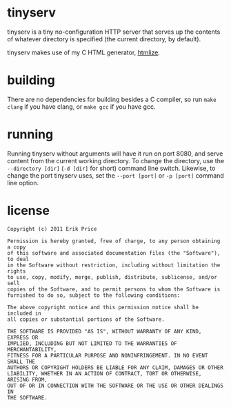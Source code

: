 # tinyserv
tinyserv is a tiny no-configuration HTTP server that serves up the
contents of whatever directory is specified (the current directory, by
default).

tinyserv makes use of my C HTML generator,
[htmlize](https://github.com/boredomist/htmlize).

# building
There are no dependencies for building besides a C compiler, so run
`make clang` if you have clang, or `make gcc` if you have gcc.

# running
Running tinyserv without arguments will have it run on port 8080, and
serve content from the current working directory. To change the
directory, use the `--directory [dir]` (`-d [dir]` for short) command
line switch. Likewise, to change the port tinyserv uses, set the
`--port [port]` or `-p [port]` command line option.

# license
    Copyright (c) 2011 Erik Price
    
    Permission is hereby granted, free of charge, to any person obtaining a copy
    of this software and associated documentation files (the "Software"), to deal
    in the Software without restriction, including without limitation the rights
    to use, copy, modify, merge, publish, distribute, sublicense, and/or sell
    copies of the Software, and to permit persons to whom the Software is
    furnished to do so, subject to the following conditions:
    
    The above copyright notice and this permission notice shall be included in
    all copies or substantial portions of the Software.
    
    THE SOFTWARE IS PROVIDED "AS IS", WITHOUT WARRANTY OF ANY KIND, EXPRESS OR
    IMPLIED, INCLUDING BUT NOT LIMITED TO THE WARRANTIES OF MERCHANTABILITY,
    FITNESS FOR A PARTICULAR PURPOSE AND NONINFRINGEMENT. IN NO EVENT SHALL THE
    AUTHORS OR COPYRIGHT HOLDERS BE LIABLE FOR ANY CLAIM, DAMAGES OR OTHER
    LIABILITY, WHETHER IN AN ACTION OF CONTRACT, TORT OR OTHERWISE, ARISING FROM,
    OUT OF OR IN CONNECTION WITH THE SOFTWARE OR THE USE OR OTHER DEALINGS IN
    THE SOFTWARE.
